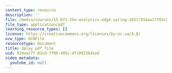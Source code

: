 ```yaml
---
content_type: resource
description: ''
file: /media/courses/15-071-the-analytics-edge-spring-2017/934aa17f83cb7f96495cdfc09136d1e4_D-9R7zfUTWw.pdf
file_type: application/pdf
learning_resource_types: []
license: https://creativecommons.org/licenses/by-nc-sa/4.0/
ocw_type: OCWFile
resourcetype: Document
title: 3play pdf file
uid: 934aa17f-83cb-7f96-495c-dfc09136d1e4
video_metadata:
  youtube_id: null
---
```

